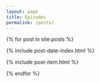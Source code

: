 ```yaml
---
layout: page
title: Episodes
permalink: /posts/
---
```


{% for post in site.posts %}  

  {% include post-date-index.html %}

  {% include post-item.html %}

{% endfor %}
